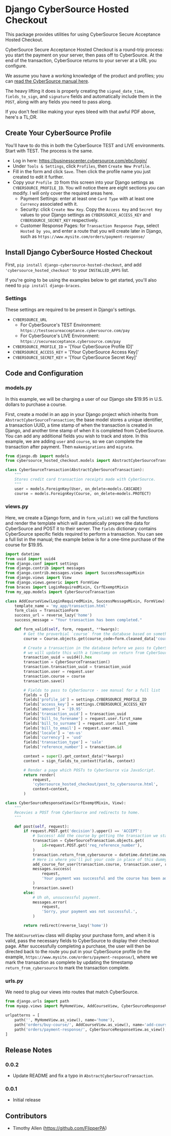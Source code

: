 # Django CyberSource Hosted Checkout

This package provides utilities for using CyberSource Secure Acceptance Hosted Checkout.

CyberSource Secure Acceptance Hosted Checkout is a round-trip process: you start the payment on your server, then pass off to CyberSource. At the end of the transaction, CyberSource returns to your server at a URL you configure.

We assume you have a working knowledge of the product and profiles; you can [read the CyberSource manual here](http://apps.cybersource.com/library/documentation/dev_guides/Secure_Acceptance_WM/Secure_Acceptance_WM.pdf).

The heavy lifting it does is properly creating the `signed_date_time`, `fields_to_sign`, and `signature` fields and automatically include them in the `POST`, along with any fields you need to pass along.

If you don't feel like making your eyes bleed with that awful PDF above, here's a TL;DR.

## Create Your CyberSource Profile

You'll have to do this in both the CyberSource TEST and LIVE environments. Start with TEST. The process is the same.

* Log in here: https://businesscenter.cybersource.com/ebc/login/
* Under `Tools & Settings`, click `Profiles`, then `Create New Profile`.
* Fill in the form and click `Save`. Then click the profile name you just created to edit it further.
* Copy your `Profile ID` from this screen into your Django settings as `CYBERSOURCE_PROFILE_ID`. You will notice there are eight sections you can modify. I will only cover the required areas here.
    * Payment Settings: enter at least one `Card Type` with at least one `Currency` associated with it.
    * Security: click `Create New Key`. Copy the `Access Key` and `Secret Key` values to your Django settings as `CYBERSOURCE_ACCESS_KEY` and `CYBERSOURCE_SECRET_KEY` respectively.
    * Customer Response Pages: for `Transaction Response Page`, select `Hosted by you`, and enter a route that you will create later in Django, such as `https://www.mysite.com/orders/payment-response/`

## Install Django CyberSource Hosted Checkout

First, `pip install django-cybersource-hosted-checkout`, and add `'cybersource_hosted_checkout'` to your `INSTALLED_APPS` list.

If you're going to be using the examples below to get started, you'll also need to `pip install django-braces`.

### Settings

These settings are required to be present in Django's settings.

* `CYBERSOURCE_URL`
    * For CyberSource's TEST Environment: `https://testsecureacceptance.cybersource.com/pay`
    * For CyberSource's LIVE Environment: `https://secureacceptance.cybersource.com/pay`
* `CYBERSOURCE_PROFILE_ID` = '[Your CyberSource Profile ID]'
* `CYBERSOURCE_ACCESS_KEY` = '[Your CyberSource Access Key]'
* `CYBERSOURCE_SECRET_KEY` = '[Your CyberSource Secret Key]'

## Code and Configuration

### models.py

In this example, we will be charging a user of our Django site $19.95 in U.S. dollars to purchase a course.

First, create a model in an app in your Django project which inherits from `AbstractCyberSourceTransaction`; the base model stores a unique identifier, a transaction UUID, a time stamp of when the transaction is created in Django, and another time stamp of when it is completed from CyberSource. You can add any additional fields you wish to track and store. In this example, we are adding `user` and `course`, so we can complete the transaction after payment. Then `makemigrations` and `migrate`.

```python
from django.db import models
from cybersource_hosted_checkout.models import AbstractCyberSourceTransaction

class CyberSourceTransaction(AbstractCyberSourceTransaction):
    """
    Stores credit card transaction receipts made with CyberSource.
    """
    user = models.ForeignKey(User, on_delete=models.CASCADE)
    course = models.ForeignKey(Course, on_delete=models.PROTECT)
```

### views.py

Here, we create a Django form, and in `form_valid()` we call the functions and render the template which will automatically prepare the data for CyberSource and POST it to their server. The `fields` dictionary contains CyberSource specific fields required to perform a transaction. You can see a full list in the manual; the example below is for a one-time purchase of the course for $19.95.

```python
import datetime
from uuid import uuid4
from django.conf import settings
from django.contrib import messages
from django.contrib.messages.views import SuccessMessageMixin
from django.views import View
from django.views.generic import FormView
from braces import LoginRequiredMixin, CsrfExemptMixin
from my_app.models import CyberSourceTransaction

class AddCourseView(LoginRequiredMixin, SuccessMessageMixin, FormView):
    template_name = 'my_app/transaction.html'
    form_class = TransactionForm
    success_url = reverse_lazy('home')
    success_message = "Your transaction has been completed."

    def form_valid(self, form, request, **kwargs):
        # Get the proverbial `course` from the database based on something in the form.
        course = Course.objects.get(course_code=form.cleaned_data['course_code'])

        # Create a transaction in the database before we pass to CyberSource;
        # we will update this with a timestamp on return from CyberSource
        transaction_uuid = uuid4().hex
        transaction = CyberSourceTransaction()
        transaction.transaction_uuid = transaction_uuid
        transaction.user = request.user
        transaction.course = course
        transaction.save()

        # Fields to pass to CyberSource - see manual for a full list
        fields = {}
        fields['profile_id'] = settings.CYBERSOURCE_PROFILE_ID
        fields['access_key'] = settings.CYBERSOURCE_ACCESS_KEY
        fields['amount'] = '19.95'
        fields['transaction_uuid'] = transaction_uuid
        fields['bill_to_forename'] = request.user.first_name
        fields['bill_to_surname'] = request.user.last_name
        fields['bill_to_email'] = request.user.email
        fields['locale'] = 'en-us'
        fields['currency'] = 'usd'
        fields['transaction_type'] = 'sale'
        fields['reference_number'] = transaction.id

        context = super().get_context_data(**kwargs)
        context = sign_fields_to_context(fields, context)

        # Render a page which POSTs to CyberSource via JavaScript.
        return render(
            request,
            'cybersource_hosted_checkout/post_to_cybersource.html',
            context=context,
        )

class CyberSourceResponseView(CsrfExemptMixin, View):
    """
    Recevies a POST from CyberSource and redirects to home.
    """

    def post(self, request):
        if request.POST.get('decision').upper() == 'ACCEPT':
            # Success! Add the course by getting the transaction we started.
            transaction = CyberSourceTransaction.objects.get(
                id=request.POST.get('req_reference_number'),
            )
            transaction.return_from_cybersource = datetime.datetime.now()
            # Here is where you'll put your code in place of this dummy function.
            add_course_for_user(transaction.course, transaction.user, request)
            messages.success(
                request,
                'Your payment was successful and the course has been added. Happy trading!',
            )
            transaction.save()
        else:
            # Uh oh, unsuccessful payment.
            messages.error(
                request,
                'Sorry, your payment was not successful.',
            )

        return redirect(reverse_lazy('home'))
```

The `AddCourseView` class will display your purchase form, and when it is valid, pass the necessary fields to CyberSource to display their checkout page. After successfully completing a purchase, the user will then be directed back to the route you put in your CyberSource profile (in the example, `https://www.mysite.com/orders/payment-response/`), where we mark the transaction as complete by updating the timestamp `return_from_cybersource` to mark the transaction complete.

### urls.py

We need to plug our views into routes that match CyberSource.

```python
from django.urls import path
from myapp.views import MyHomeView, AddCourseView, CyberSourceResponseView

urlpatterns = [
    path('', MyHomeView.as_view(), name='home'),
    path('orders/buy-course/', AddCourseView.as_view(), name='add-course'),
    path('orders/payment-response/', CyberSourceResponseView.as_view(), name='add-course-cybersource-response'),
]
```

## Release Notes

### 0.0.2

* Update README and fix a typo in `AbstractCyberSourceTransaction`.

### 0.0.1

* Initial release

## Contributors

* Timothy Allen (https://github.com/FlipperPA)
